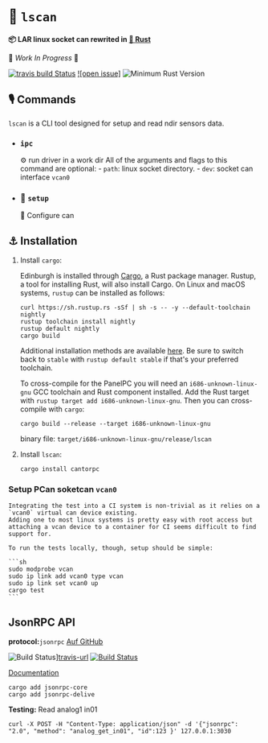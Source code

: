 #  🧰 `lscan`

 **📦  LAR linux socket can rewrited in [🦀 **Rust**](https://github.com/lar-rs/pwa-can)**

🚧 _Work In Progress_ 🚧

[![travis build Status](https://travis-ci.com/lar-rs/lscan.svg?branch=master)](https://travis-ci.com/lar-rs/miolfs)
[![open issue]][issue]
![Minimum Rust Version][min-rust-badge]


## 🎙️ Commands

`lscan` is a CLI tool designed for setup and read ndir sensors data.

  - ### `ipc`
    ⚙️ run driver in a work dir
    All of the arguments and flags to this command are optional:
        - `path`: linux socket directory.
        - `dev`:  socket can interface `vcan0`

  - ### 🔧 `setup`
    🔩 Configure can



## ⚓ Installation

1. Install `cargo`:

    Edinburgh is installed through [Cargo](https://github.com/rust-lang/cargo#compiling-from-source), a Rust package manager. Rustup, a tool for installing Rust, will also install Cargo. On Linux and macOS systems, `rustup` can be installed as follows:

    ```
    curl https://sh.rustup.rs -sSf | sh -s -- -y --default-toolchain nightly
    rustup toolchain install nightly
    rustup default nightly
    cargo build

    ```

    Additional installation methods are available [here](https://forge.rust-lang.org/other-installation-methods.html).
    Be sure to switch back to `stable` with `rustup default stable` if that's your preferred toolchain.

    To cross-compile for the PanelPC you will need an
    `i686-unknown-linux-gnu` GCC toolchain and Rust component installed. Add the Rust target
    with `rustup target add i686-unknown-linux-gnu`. Then you can
    cross-compile with `cargo`:

    ```
    cargo build --release --target i686-unknown-linux-gnu
    ```

    binary file: `target/i686-unknown-linux-gnu/release/lscan`

2. Install `lscan`:

    ```
    cargo install cantorpc
    ```

### Setup PCan soketcan `vcan0`

    Integrating the test into a CI system is non-trivial as it relies on a `vcan0` virtual can device existing.
    Adding one to most linux systems is pretty easy with root access but attaching a vcan device to a container for CI seems difficult to find support for.

    To run the tests locally, though, setup should be simple:

    ```sh
    sudo modprobe vcan
    sudo ip link add vcan0 type vcan
    sudo ip link set vcan0 up
    cargo test
    ```

## JsonRPC API
**protocol:**`jsonrpc`
[Auf GitHub](https://github.com/paritytech/jsonrpc/)

![Build Status][travis-image]][travis-url]
[![Build Status][appveyor-image]][appveyor-url]

[Documentation](http://paritytech.github.io/jsonrpc/)

[travis-image]: https://travis-ci.org/paritytech/jsonrpc.svg?branch=master
[travis-url]: https://travis-ci.org/paritytech/jsonrpc
[appveyor-image]: https://ci.appveyor.com/api/projects/status/github/paritytech/jsonrpc?svg=true
[appveyor-url]: https://ci.appveyor.com/project/paritytech/jsonrpc/branch/master

```shell
cargo add jsonrpc-core
cargo add jsonrpc-delive
```

**Testing:**
Read analog1 in01
```
curl -X POST -H "Content-Type: application/json" -d '{"jsonrpc": "2.0", "method": "analog_get_in01", "id":123 }' 127.0.0.1:3030
```




<!-- Badges -->
[irc]:          https://webirc.hackint.org/#irc://irc.hackint.org/#lar
[issue]: https://img.shields.io/github/issues/lar-rs/lscan?style=flat-square
[min-rust-badge]: https://img.shields.io/badge/rustc-1.38+-blue.svg

